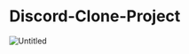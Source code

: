 # Discord-Clone-Project


![Untitled](https://github.com/zgierahn/Discord-Clone-Project/assets/125857252/c04990c0-5197-4de4-ba0c-8c31178ae469)
